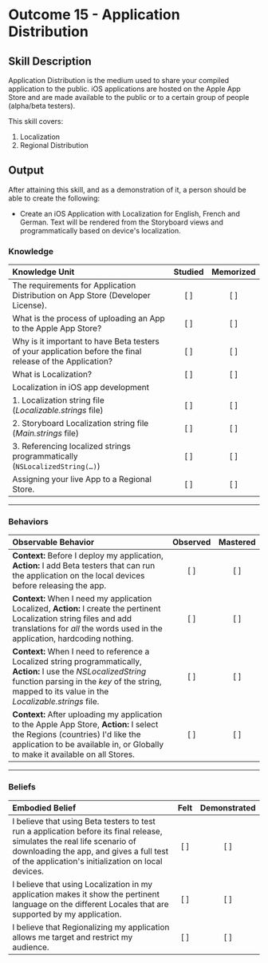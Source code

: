 # Outcome 15 - Application Distribution
## Skill Description

Application Distribution is the medium used to share your compiled application to the public.
iOS applications are hosted on the Apple App Store and are made available to the public or to a certain group of people (alpha/beta testers).

This skill covers:
1. Localization
2. Regional Distribution

## Output
After attaining this skill, and as a demonstration of it, a person should be able to create the following:

- Create an iOS Application with Localization for English, French and German. Text will be rendered from the Storyboard views and programmatically based on device's localization.


### Knowledge

| Knowledge Unit   |      Studied      | Memorized |
|:-------------|:------------------:|:--------:|
| The requirements for Application Distribution on App Store (Developer License). | [ ] | [ ] |
| What is the process of uploading an App to the Apple App Store? | [ ] | [ ] |
| Why is it important to have Beta testers of your application before the final release of the Application? | [ ] | [ ] |
| What is Localization? | [ ] | [ ] |
| Localization in iOS app development |
| 1. Localization string file (_Localizable.strings_ file) | [ ] | [ ] |
| 2. Storyboard Localization string file (_Main.strings_ file) | [ ] | [ ] |
| 3. Referencing localized strings programmatically (`NSLocalizedString(…)`) | [ ] | [ ] |
| Assigning your live App to a Regional Store. | [ ] | [ ] |

------

### Behaviors

| Observable Behavior   |      Observed      | Mastered |
|:-------------|:------------------:|:--------:|
| **Context:** Before I deploy my application, **Action:** I add Beta testers that can run the application on the local devices before releasing the app. | [ ] | [ ] |
| **Context:** When I need my application Localized, **Action:** I create the pertinent Localization string files and add translations for _all_ the words used in the application, hardcoding nothing. | [ ] | [ ] |
| **Context:** When I need to reference a Localized string programmatically, **Action:** I use the _NSLocalizedString_ function parsing in the _key_ of the string, mapped to its value in the _Localizable.strings_ file. | [ ] | [ ] |
| **Context:** After uploading my application to the Apple App Store, **Action:** I select the Regions (countries) I'd like the application to be available in, or Globally to make it available on all Stores. | [ ] | [ ] |
------

### Beliefs

| Embodied Belief   |      Felt      | Demonstrated |
|:-------------|:------------------:|:--------:|
| I believe that using Beta testers to test run a application before its final release, simulates the real life scenario of downloading the app, and gives a full test of the application's initialization on local devices. | [ ] | [ ] |
| I believe that using Localization in my application makes it show the pertinent language on the different Locales that are supported by my application. | [ ] | [ ] |
| I believe that Regionalizing my application allows me target and restrict my audience. | [ ] | [ ] |
